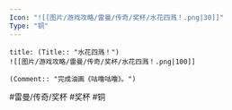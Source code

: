 ```yaml
---
Icon: "![[图片/游戏攻略/雷曼/传奇/奖杯/水花四溅！.png|30]]"
Type: "铜"
---
```

```ad-common-bronze-trophy
title: (Title:: "水花四溅！")
![[图片/游戏攻略/雷曼/传奇/奖杯/水花四溅！.png|100]]

(Comment:: "完成油画《咕噜咕噜》。")
```

#雷曼/传奇/奖杯 #奖杯 #铜
